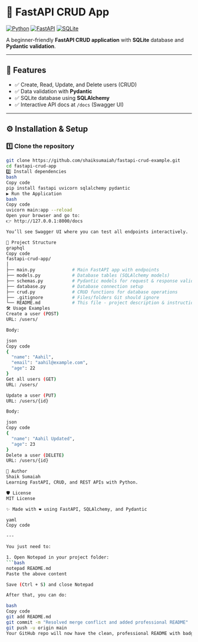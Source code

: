 # 🚀 FastAPI CRUD App

[![Python](https://img.shields.io/badge/Python-3.12-blue?logo=python)](https://www.python.org/)
[![FastAPI](https://img.shields.io/badge/FastAPI-0.100.0-green?logo=fastapi)](https://fastapi.tiangolo.com/)
[![SQLite](https://img.shields.io/badge/SQLite-3.40-lightgrey?logo=sqlite)](https://www.sqlite.org/)

A beginner-friendly **FastAPI CRUD application** with **SQLite** database and **Pydantic validation**.

---

## 🧩 Features
- ✅ Create, Read, Update, and Delete users (CRUD)
- ✅ Data validation with **Pydantic**
- ✅ SQLite database using **SQLAlchemy**
- ✅ Interactive API docs at `/docs` (Swagger UI)

---

## ⚙️ Installation & Setup

### 1️⃣ Clone the repository
```bash
git clone https://github.com/shaiksumaiah/fastapi-crud-example.git
cd fastapi-crud-app
2️⃣ Install dependencies
bash
Copy code
pip install fastapi uvicorn sqlalchemy pydantic
▶️ Run the Application
bash
Copy code
uvicorn main:app --reload
Open your browser and go to:
👉 http://127.0.0.1:8000/docs

You’ll see Swagger UI where you can test all endpoints interactively.

📂 Project Structure
graphql
Copy code
fastapi-crud-app/
│
├── main.py              # Main FastAPI app with endpoints
├── models.py            # Database tables (SQLAlchemy models)
├── schemas.py           # Pydantic models for request & response validation
├── database.py          # Database connection setup
├── crud.py              # CRUD functions for database operations
├── .gitignore           # Files/folders Git should ignore
└── README.md            # This file - project description & instructions
🛠 Usage Examples
Create a user (POST)
URL: /users/

Body:

json
Copy code
{
  "name": "Aahil",
  "email": "aahil@example.com",
  "age": 22
}
Get all users (GET)
URL: /users/

Update a user (PUT)
URL: /users/{id}

Body:

json
Copy code
{
  "name": "Aahil Updated",
  "age": 23
}
Delete a user (DELETE)
URL: /users/{id}

🧠 Author
Shaik Sumaiah
Learning FastAPI, CRUD, and REST APIs with Python.

🛡 License
MIT License

✨ Made with ❤️ using FastAPI, SQLAlchemy, and Pydantic

yaml
Copy code

---

You just need to:

1. Open Notepad in your project folder:  
```bash
notepad README.md
Paste the above content

Save (Ctrl + S) and close Notepad

After that, you can do:

bash
Copy code
git add README.md
git commit -m "Resolved merge conflict and added professional README"
git push -u origin main
Your GitHub repo will now have the clean, professional README with badges.


